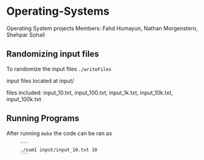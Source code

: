 # Operating-Systems
Operating System projects
Members: Fahd Humayun, Nathan Morgenstern, Shehpar Sohail

## Randomizing input files
To randomize the input files
`./writeFiles`

input files located at input/

files included: input_10.txt, input_100.txt, input_1k.txt, input_10k.txt, input_100k.txt

## Running Programs
After running `make` the code can be ran as

         ```
         ./sum1 input/input_10.txt 10
         ```
